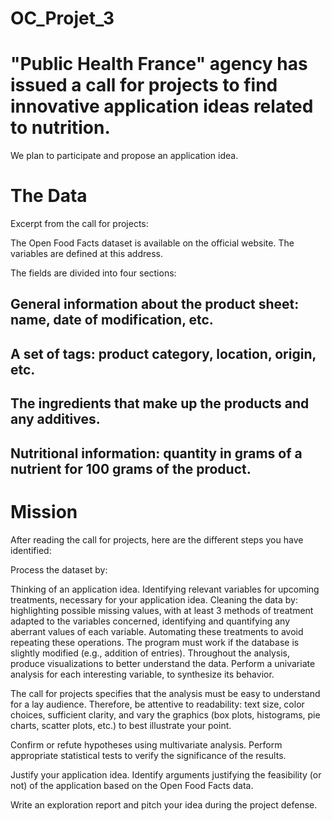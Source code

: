 # OC_Projet_3
# "Public Health France" agency has issued a call for projects to find innovative application ideas related to nutrition.
We plan to participate and propose an application idea.

# The Data
Excerpt from the call for projects:

The Open Food Facts dataset is available on the official website. The variables are defined at this address.

The fields are divided into four sections:

## General information about the product sheet: name, date of modification, etc.
## A set of tags: product category, location, origin, etc.
## The ingredients that make up the products and any additives.
## Nutritional information: quantity in grams of a nutrient for 100 grams of the product.

# Mission
After reading the call for projects, here are the different steps you have identified:

 Process the dataset by:

Thinking of an application idea.
Identifying relevant variables for upcoming treatments, necessary for your application idea.
Cleaning the data by:
highlighting possible missing values, with at least 3 methods of treatment adapted to the variables concerned,
identifying and quantifying any aberrant values of each variable.
Automating these treatments to avoid repeating these operations.
The program must work if the database is slightly modified (e.g., addition of entries).
Throughout the analysis, produce visualizations to better understand the data. Perform a univariate analysis for each interesting variable, to synthesize its behavior.

The call for projects specifies that the analysis must be easy to understand for a lay audience. Therefore, be attentive to readability: text size, color choices, sufficient clarity, and vary the graphics (box plots, histograms, pie charts, scatter plots, etc.) to best illustrate your point.

Confirm or refute hypotheses using multivariate analysis. Perform appropriate statistical tests to verify the significance of the results.

Justify your application idea. Identify arguments justifying the feasibility (or not) of the application based on the Open Food Facts data.

Write an exploration report and pitch your idea during the project defense.
